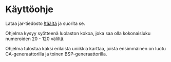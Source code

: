 # Käyttöohje

Lataa jar-tiedosto [!täältä](https://github.com/amalia53/tiralabra-luolasto/releases/tag/loppupalautus) ja suorita se.

Ohjelma kysyy syötteenä luolaston kokoa, joka saa olla kokonaisluku numeroiden 20 - 120 väliltä.

Ohjelma tulostaa kaksi erilaista uniikkia karttaa, joista ensimmäinen on luotu CA-generaattorilla ja toinen BSP-generaattorilla.
